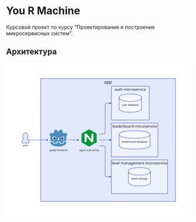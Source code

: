 # You R Machine

Курсовой проект по курсу "Проектирование и построение микросервисных систем".

## Архитектура

![](doc/architecture.svg)

